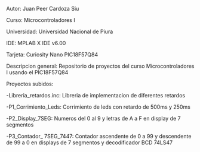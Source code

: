 Autor: Juan Peer Cardoza Siu

Curso: Microcontroladores I

Universidad: Universidad Nacional de Piura

IDE: MPLAB X IDE v6.00

Tarjeta: Curiosity Nano PIC18F57Q84

Descripcion general: Repositorio de proyectos del curso Microcontroladores I usando el PIC18F57Q84

Proyectos subidos:

-Libreria_retardos.inc: Libreria de implementacion de diferentes retardos 

-P1_Corrimiento_Leds: Corrimiento de leds con retardo de 500ms y 250ms

-P2_Display_7SEG: Numeros del 0 al 9 y letras de A a F en display de 7 segmentos

-P3_Contador_ 7SEG_7447: Contador ascendente de 0 a 99 y descendente de 99 a 0 en displays de 7 segmentos y decodificador BCD 74LS47
